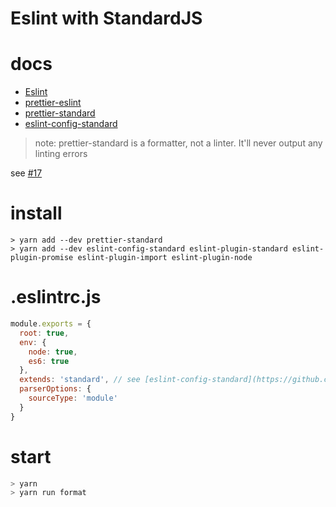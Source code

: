 # Eslint with StandardJS

# docs

+ [Eslint](https://github.com/eslint/eslint)
+ [prettier-eslint](https://github.com/prettier/prettier-eslint)
+ [prettier-standard](https://github.com/sheerun/prettier-standard)
+ [eslint-config-standard](https://github.com/standard/eslint-config-standard)

>note: prettier-standard is a formatter, not a linter. It'll never output any linting errors

see [#17](https://github.com/sheerun/prettier-standard/issues/17)

# install

```
> yarn add --dev prettier-standard
> yarn add --dev eslint-config-standard eslint-plugin-standard eslint-plugin-promise eslint-plugin-import eslint-plugin-node
```

# .eslintrc.js

```js
module.exports = {
  root: true,
  env: {
    node: true,
    es6: true
  },
  extends: 'standard', // see [eslint-config-standard](https://github.com/standard/eslint-config-standard)
  parserOptions: {
    sourceType: 'module'
  }
}
```

# start

```sh
> yarn
> yarn run format
```
